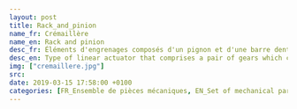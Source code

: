 ```yaml
---
layout: post
title: Rack_and_pinion
name_fr: Crémaillère
name_en: Rack and pinion
desc_fr: Éléments d'engrenages composés d'un pignon et d'une barre dentée, ou secteur de couronne dentée de rayon très grand (infini, si la crémaillère est parfaitement droite). Son mouvement rotatif (via le pignon) devient alors un mouvement linéaire.
desc_en: Type of linear actuator that comprises a pair of gears which convert rotational motion into linear motion. A circular gear called "the pinion" engages teeth on a linear "gear" bar called "the rack"; rotational motion applied to the pinion causes the rack to move relative to the pinion, thereby translating the rotational motion of the pinion into linear motion.
img: ["cremaillere.jpg"]
src: 
date: 2019-03-15 17:58:00 +0100
categories: [FR_Ensemble de pièces mécaniques, EN_Set of mechanical parts]
---
```

